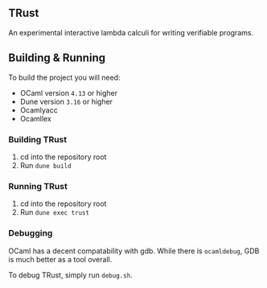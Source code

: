 ## TRust
An experimental interactive lambda calculi for writing verifiable programs.

## Building & Running

To build the project you will need:
* OCaml version `4.13` or higher
* Dune version `3.16` or higher
* Ocamlyacc
* Ocamllex

### Building TRust

1. cd into the repository root
2. Run `dune build`

### Running TRust

1. cd into the repository root
2. Run `dune exec trust`

### Debugging

OCaml has a decent compatability with gdb. While there is `ocamldebug`, GDB
is much better as a tool overall.

To debug TRust, simply run `debug.sh`. 
